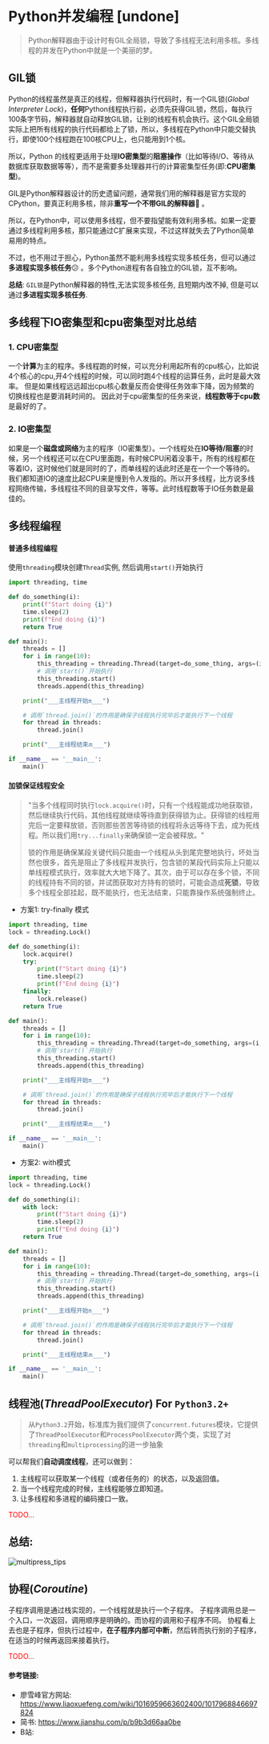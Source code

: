# Python并发编程 [undone]

>   Python解释器由于设计时有GIL全局锁，导致了多线程无法利用多核。多线程的并发在Python中就是一个美丽的梦。

## GIL锁

Python的线程虽然是真正的线程，但解释器执行代码时，有一个GIL锁(*Global Interpreter Lock*)，**任何**Python线程执行前，必须先获得GIL锁，然后，每执行100条字节码，解释器就自动释放GIL锁，让别的线程有机会执行。这个GIL全局锁实际上把所有线程的执行代码都给上了锁，所以，多线程在Python中只能交替执行，即使100个线程跑在100核CPU上，也只能用到1个核。

所以，Python 的线程更适用于处理**IO密集型**的**阻塞操作**（比如等待I/O、等待从数据库获取数据等等），而不是需要多处理器并行的计算密集型任务(即:**CPU密集型**)。

GIL是Python解释器设计的历史遗留问题，通常我们用的解释器是官方实现的CPython，要真正利用多核，除非**重写一个不带GIL的解释器**🤪 。

所以，在Python中，可以使用多线程，但不要指望能有效利用多核。如果一定要通过多线程利用多核，那只能通过C扩展来实现，不过这样就失去了Python简单易用的特点。

不过，也不用过于担心，Python虽然不能利用多线程实现多核任务，但可以通过**多进程实现多核任务**😕 。多个Python进程有各自独立的GIL锁，互不影响。

**总结**: `GIL锁`是Python解释器的特性,无法实现多核任务, 且短期内改不掉, 但是可以通过**多进程实现多核任务**.

## 多线程下IO密集型和cpu密集型对比总结

### 1. CPU密集型

一个**计算**为主的程序。多线程跑的时候，可以充分利用起所有的cpu核心，比如说4个核心的cpu,开4个线程的时候，可以同时跑4个线程的运算任务，此时是最大效率。
但是如果线程远远超出cpu核心数量反而会使得任务效率下降，因为频繁的切换线程也是要消耗时间的。
因此对于cpu密集型的任务来说，**线程数等于cpu数**是最好的了。

### 2. IO密集型

如果是一个**磁盘或网络**为主的程序（IO密集型）。一个线程处在**IO等待/阻塞**的时候，另一个线程还可以在CPU里面跑，有时候CPU闲着没事干，所有的线程都在等着IO，这时候他们就是同时的了，而单线程的话此时还是在一个一个等待的。我们都知道IO的速度比起CPU来是慢到令人发指的。所以开多线程，比方说多线程网络传输，多线程往不同的目录写文件，等等。此时线程数等于IO任务数是最佳的。

## 多线程编程

#### 普通多线程编程

使用`threading`模块创建`Thread`实例, 然后调用`start()`开始执行

```python
import threading, time

def do_something(i):
    print(f"Start doing {i}")
    time.sleep(2)
    print(f"End doing {i}")
    return True

def main():
    threads = []
    for i in range(10):
        this_threading = threading.Thread(target=do_some_thing, args=(i, ))
        # 调用`start()`开始执行
        this_threading.start()
        threads.append(this_threading)

    print("___主线程开始🔛___")

    # 调用`thread.join()`的作用是确保子线程执行完毕后才能执行下一个线程
    for thread in threads:
        thread.join()

    print("___主线程结束🔚___")

if __name__ == '__main__':
    main()
```

#### 加锁保证线程安全

>   "当多个线程同时执行`lock.acquire()`时，只有一个线程能成功地获取锁，然后继续执行代码，其他线程就继续等待直到获得锁为止。获得锁的线程用完后一定要释放锁，否则那些苦苦等待锁的线程将永远等待下去，成为死线程。所以我们用`try...finally`来确保锁一定会被释放。"
>
>   锁的作用是确保某段关键代码只能由一个线程从头到尾完整地执行，坏处当然也很多，首先是阻止了多线程并发执行，包含锁的某段代码实际上只能以单线程模式执行，效率就大大地下降了。其次，由于可以存在多个锁，不同的线程持有不同的锁，并试图获取对方持有的锁时，可能会造成**死锁**，导致多个线程全部挂起，既不能执行，也无法结束，只能靠操作系统强制终止。

- 方案1: try-finally 模式

```python
import threading, time
lock = threading.Lock()

def do_something(i):
    lock.acquire()
    try:
        print(f"Start doing {i}")
        time.sleep(2)
        print(f"End doing {i}")
    finally:
        lock.release()
    return True

def main():
    threads = []
    for i in range(10):
        this_threading = threading.Thread(target=do_something, args=(i, ))
        # 调用`start()`开始执行
        this_threading.start()
        threads.append(this_threading)

    print("___主线程开始🔛___")

    # 调用`thread.join()`的作用是确保子线程执行完毕后才能执行下一个线程
    for thread in threads:
        thread.join()

    print("___主线程结束🔚___")

if __name__ == '__main__':
    main()
```

- 方案2: with模式

```python
import threading, time
lock = threading.Lock()

def do_something(i):
    with lock:
        print(f"Start doing {i}")
        time.sleep(2)
        print(f"End doing {i}")
    return True

def main():
    threads = []
    for i in range(10):
        this_threading = threading.Thread(target=do_something, args=(i, ))
        # 调用`start()`开始执行
        this_threading.start()
        threads.append(this_threading)

    print("___主线程开始🔛___")

    # 调用`thread.join()`的作用是确保子线程执行完毕后才能执行下一个线程
    for thread in threads:
        thread.join()

    print("___主线程结束🔚___")

if __name__ == '__main__':
    main()
```

## 线程池(*ThreadPoolExecutor*) For `Python3.2+`

>   从`Python3.2`开始，标准库为我们提供了`concurrent.futures`模块，它提供了`ThreadPoolExecutor`和`ProcessPoolExecutor`两个类，实现了对`threading`和`multiprocessing`的进一步抽象

可以帮我们**自动调度线程**，还可以做到：
1.  主线程可以获取某一个线程（或者任务的）的状态，以及返回值。
2.  当一个线程完成的时候，主线程能够立即知道。
3.  让多线程和多进程的编码接口一致。



<p style="color:red">TODO...</p>



## 总结: 

![multipress_tips](multipress_tips.jpg)![]()

## 协程(*Coroutine*)

子程序调用是通过栈实现的，一个线程就是执行一个子程序。
子程序调用总是一个入口，一次返回，调用顺序是明确的。而协程的调用和子程序不同。
协程看上去也是子程序，但执行过程中，**在子程序内部可中断**，然后转而执行别的子程序，在适当的时候再返回来接着执行。


<p style="color:red">TODO...</p>




#### 参考链接:

- 廖雪峰官方网站: https://www.liaoxuefeng.com/wiki/1016959663602400/1017968846697824
- 简书: https://www.jianshu.com/p/b9b3d66aa0be
- B站: 

